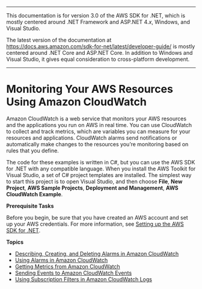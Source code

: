 --------

This documentation is for version 3\.0 of the AWS SDK for \.NET, which is mostly centered around \.NET Framework and ASP\.NET 4\.*x*, Windows, and Visual Studio\.

The latest version of the documentation at [https://docs\.aws\.amazon\.com/sdk\-for\-net/latest/developer\-guide/](https://docs.aws.amazon.com/sdk-for-net/latest/developer-guide/welcome.html) is mostly centered around \.NET Core and ASP\.NET Core\. In addition to Windows and Visual Studio, it gives equal consideration to cross\-platform development\.

--------

# Monitoring Your AWS Resources Using Amazon CloudWatch<a name="cloudwatch"></a>

Amazon CloudWatch is a web service that monitors your AWS resources and the applications you run on AWS in real time\. You can use CloudWatch to collect and track metrics, which are variables you can measure for your resources and applications\. CloudWatch alarms send notifications or automatically make changes to the resources you’re monitoring based on rules that you define\.

The code for these examples is written in C\#, but you can use the AWS SDK for \.NET with any compatible language\. When you install the AWS Toolkit for Visual Studio, a set of C\# project templates are installed\. The simplest way to start this project is to open Visual Studio, and then choose **File**, **New Project**, **AWS Sample Projects**, **Deployment and Management**, **AWS CloudWatch Example**\.

 **Prerequisite Tasks** 

Before you begin, be sure that you have created an AWS account and set up your AWS credentials\. For more information, see [Setting up the AWS SDK for \.NET](net-dg-setup.md)\.

**Topics**
+ [Describing, Creating, and Deleting Alarms in Amazon CloudWatch](cloudwatch-creating-alarms-examples.md)
+ [Using Alarms in Amazon CloudWatch](cloudwatch-using-alarms-examples.md)
+ [Getting Metrics from Amazon CloudWatch](cloudwatch-getting-metrics-examples.md)
+ [Sending Events to Amazon CloudWatch Events](cloudwatch-examples-sending-events.md)
+ [Using Subscription Filters in Amazon CloudWatch Logs](cloudwatch-using-subscriptions-examples.md)